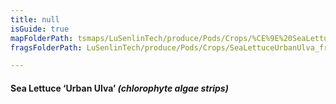 ```yaml
---
title: null
isGuide: true
mapFolderPath: tsmaps/LuSenlinTech/produce/Pods/Crops/%CE%9E%20SeaLettuceUrbanUlva
fragsFolderPath: LuSenlinTech/produce/Pods/Crops/SeaLettuceUrbanUlva_frags

---
```



<!-- tsGuideRenderComment {"guide":{"id":"yAZR9L0fH","path":"LuSenlinTech/produce/Pods/Crops","fragmentFolderPath":"LuSenlinTech/produce/Pods/Crops/SeaLettuceUrbanUlva_frags"},"fragment":{"id":"yAZR9L0fH","topLevelMapKey":"y4dj0u00y6","mapKeyChain":"y4dj0u00y6","guideID":"yAZR9L0bk","guidePath":"c:/GitHub/MuddySpud/MuddySpud.github.io/tsmaps/LuSenlinTech/produce/Pods/Crops/SeaLettuceUrbanUlva.tspod","chartKey":"y4dj0u00y6","isLeaf":false,"options":[{"id":"yAZR9b0Hu","option":"Hydro-Pepper - a deeper dive","order":1,"isAncillary":true}]}} -->

#### Sea Lettuce ‘Urban Ulva’ *(chlorophyte algae strips)*

